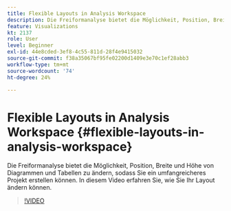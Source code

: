 ```yaml
---
title: Flexible Layouts in Analysis Workspace
description: Die Freiformanalyse bietet die Möglichkeit, Position, Breite und Höhe von Diagrammen und Tabellen zu ändern, sodass Sie ein umfangreicheres Projekt erstellen können. In diesem Video erfahren Sie, wie Sie Ihr Layout ändern können.
feature: Visualizations
kt: 2137
role: User
level: Beginner
exl-id: 44e8cded-3ef8-4c55-811d-28f4e9415032
source-git-commit: f38a35067bf95fe02200d1409e3e70c1ef28abb3
workflow-type: tm+mt
source-wordcount: '74'
ht-degree: 24%

---
```


# Flexible Layouts in Analysis Workspace {#flexible-layouts-in-analysis-workspace}

Die Freiformanalyse bietet die Möglichkeit, Position, Breite und Höhe von Diagrammen und Tabellen zu ändern, sodass Sie ein umfangreicheres Projekt erstellen können. In diesem Video erfahren Sie, wie Sie Ihr Layout ändern können.

>[!VIDEO](https://video.tv.adobe.com/v/24706/?quality=12&learn=on)

